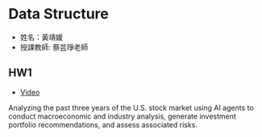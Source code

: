 # Data Structure
* 姓名：黃靖媛
* 授課教師: 蔡芸琤老師

## HW1
- [Video](https://youtu.be/ZU6N17cdLlE?si=2tqZHwpTqimzu4MO)

Analyzing the past three years of the U.S. stock market using AI agents to conduct macroeconomic and industry analysis, generate investment portfolio recommendations, and assess associated risks.  
